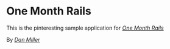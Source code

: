 # One Month Rails

This is the pinteresting sample application for
[*One Month Rails*](http://onemonthrails.com)

By [*Dan Miller*](http://medium.com/@danmillersf)